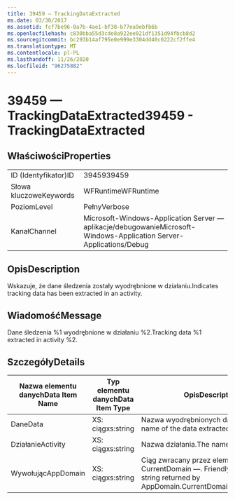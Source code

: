 ```yaml
---
title: 39459 — TrackingDataExtracted
ms.date: 03/30/2017
ms.assetid: fcf7be96-8a7b-4ae1-bf38-b77ea9ebfb6b
ms.openlocfilehash: c830bba55d3cde8a922ee021df1351d94fbcb8d2
ms.sourcegitcommit: bc293b14af795e0e999e3304dd40c0222cf2ffe4
ms.translationtype: MT
ms.contentlocale: pl-PL
ms.lasthandoff: 11/26/2020
ms.locfileid: "96275882"
---
```

# <a name="39459---trackingdataextracted"></a><span data-ttu-id="c97a8-102">39459 — TrackingDataExtracted</span><span class="sxs-lookup"><span data-stu-id="c97a8-102">39459 - TrackingDataExtracted</span></span>

## <a name="properties"></a><span data-ttu-id="c97a8-103">Właściwości</span><span class="sxs-lookup"><span data-stu-id="c97a8-103">Properties</span></span>  
  
|||  
|-|-|  
|<span data-ttu-id="c97a8-104">ID (Identyfikator)</span><span class="sxs-lookup"><span data-stu-id="c97a8-104">ID</span></span>|<span data-ttu-id="c97a8-105">39459</span><span class="sxs-lookup"><span data-stu-id="c97a8-105">39459</span></span>|  
|<span data-ttu-id="c97a8-106">Słowa kluczowe</span><span class="sxs-lookup"><span data-stu-id="c97a8-106">Keywords</span></span>|<span data-ttu-id="c97a8-107">WFRuntime</span><span class="sxs-lookup"><span data-stu-id="c97a8-107">WFRuntime</span></span>|  
|<span data-ttu-id="c97a8-108">Poziom</span><span class="sxs-lookup"><span data-stu-id="c97a8-108">Level</span></span>|<span data-ttu-id="c97a8-109">Pełny</span><span class="sxs-lookup"><span data-stu-id="c97a8-109">Verbose</span></span>|  
|<span data-ttu-id="c97a8-110">Kanał</span><span class="sxs-lookup"><span data-stu-id="c97a8-110">Channel</span></span>|<span data-ttu-id="c97a8-111">Microsoft-Windows-Application Server — aplikacje/debugowanie</span><span class="sxs-lookup"><span data-stu-id="c97a8-111">Microsoft-Windows-Application Server-Applications/Debug</span></span>|  
  
## <a name="description"></a><span data-ttu-id="c97a8-112">Opis</span><span class="sxs-lookup"><span data-stu-id="c97a8-112">Description</span></span>  

 <span data-ttu-id="c97a8-113">Wskazuje, że dane śledzenia zostały wyodrębnione w działaniu.</span><span class="sxs-lookup"><span data-stu-id="c97a8-113">Indicates tracking data has been extracted in an activity.</span></span>  
  
## <a name="message"></a><span data-ttu-id="c97a8-114">Wiadomość</span><span class="sxs-lookup"><span data-stu-id="c97a8-114">Message</span></span>  

 <span data-ttu-id="c97a8-115">Dane śledzenia %1 wyodrębnione w działaniu %2.</span><span class="sxs-lookup"><span data-stu-id="c97a8-115">Tracking data %1 extracted in activity %2.</span></span>  
  
## <a name="details"></a><span data-ttu-id="c97a8-116">Szczegóły</span><span class="sxs-lookup"><span data-stu-id="c97a8-116">Details</span></span>  
  
|<span data-ttu-id="c97a8-117">Nazwa elementu danych</span><span class="sxs-lookup"><span data-stu-id="c97a8-117">Data Item Name</span></span>|<span data-ttu-id="c97a8-118">Typ elementu danych</span><span class="sxs-lookup"><span data-stu-id="c97a8-118">Data Item Type</span></span>|<span data-ttu-id="c97a8-119">Opis</span><span class="sxs-lookup"><span data-stu-id="c97a8-119">Description</span></span>|  
|--------------------|--------------------|-----------------|  
|<span data-ttu-id="c97a8-120">Dane</span><span class="sxs-lookup"><span data-stu-id="c97a8-120">Data</span></span>|<span data-ttu-id="c97a8-121">XS: ciąg</span><span class="sxs-lookup"><span data-stu-id="c97a8-121">xs:string</span></span>|<span data-ttu-id="c97a8-122">Nazwa wyodrębnionych danych.</span><span class="sxs-lookup"><span data-stu-id="c97a8-122">The name of the data extracted.</span></span>|  
|<span data-ttu-id="c97a8-123">Działanie</span><span class="sxs-lookup"><span data-stu-id="c97a8-123">Activity</span></span>|<span data-ttu-id="c97a8-124">XS: ciąg</span><span class="sxs-lookup"><span data-stu-id="c97a8-124">xs:string</span></span>|<span data-ttu-id="c97a8-125">Nazwa działania.</span><span class="sxs-lookup"><span data-stu-id="c97a8-125">The name of the activity.</span></span>|  
|<span data-ttu-id="c97a8-126">Wywołując</span><span class="sxs-lookup"><span data-stu-id="c97a8-126">AppDomain</span></span>|<span data-ttu-id="c97a8-127">XS: ciąg</span><span class="sxs-lookup"><span data-stu-id="c97a8-127">xs:string</span></span>|<span data-ttu-id="c97a8-128">Ciąg zwracany przez element AppDomain. CurrentDomain —. FriendlyName.</span><span class="sxs-lookup"><span data-stu-id="c97a8-128">The string returned by AppDomain.CurrentDomain.FriendlyName.</span></span>|
